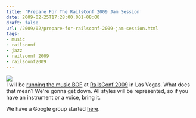 ```yaml
---
title: 'Prepare For The RailsConf 2009 Jam Session'
date: 2009-02-25T17:28:00.001-08:00
draft: false
url: /2009/02/prepare-for-railsconf-2009-jam-session.html
tags: 
- music
- railsconf
- jazz
- railsconf 2009
- railsconf2009
---
```


[![](http://static.nameremoved.com/comics/2009-02-16-forceful-space-jazz.png)](http://static.nameremoved.com/comics/2009-02-16-forceful-space-jazz.png)  
I will be [running the music BOF](http://chadfowler.com/2009/2/8/one-more-week-for-railsconf-proposals) at [RailsConf 2009](http://en.oreilly.com/rails2009/) in Las Vegas. What does that mean? We're gonna get down. All styles will be represented, so if you have an instrument or a voice, bring it.  
  
We have a Google group started [here](http://groups.google.ca/group/jazz-at-railsconf).